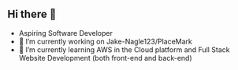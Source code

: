 ## Hi there 👋

- Aspiring Software Developer
- 🔭 I’m currently working on Jake-Nagle123/PlaceMark
- 🌱 I’m currently learning AWS in the Cloud platform and Full Stack Website Development (both front-end and back-end)

<!--
**Jake-Nagle123/Jake-Nagle123** is a ✨ _special_ ✨ repository because its `README.md` (this file) appears on your GitHub profile.

Here are some ideas to get you started:

- 🔭 I’m currently working on ...
- 🌱 I’m currently learning ...
- 👯 I’m looking to collaborate on ...
- 🤔 I’m looking for help with ...
- 💬 Ask me about ...
- 📫 How to reach me: ...
- 😄 Pronouns: ...
- ⚡ Fun fact: ...
-->

